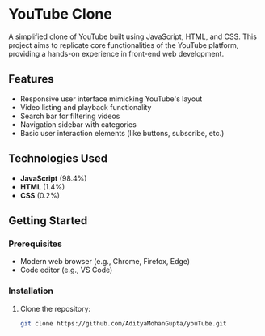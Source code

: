 # YouTube Clone

A simplified clone of YouTube built using JavaScript, HTML, and CSS. This project aims to replicate core functionalities of the YouTube platform, providing a hands-on experience in front-end web development.

## Features

- Responsive user interface mimicking YouTube's layout
- Video listing and playback functionality
- Search bar for filtering videos
- Navigation sidebar with categories
- Basic user interaction elements (like buttons, subscribe, etc.)

## Technologies Used

- **JavaScript** (98.4%)
- **HTML** (1.4%)
- **CSS** (0.2%)

## Getting Started

### Prerequisites

- Modern web browser (e.g., Chrome, Firefox, Edge)
- Code editor (e.g., VS Code)

### Installation

1. Clone the repository:
   ```bash
   git clone https://github.com/AdityaMohanGupta/youTube.git
